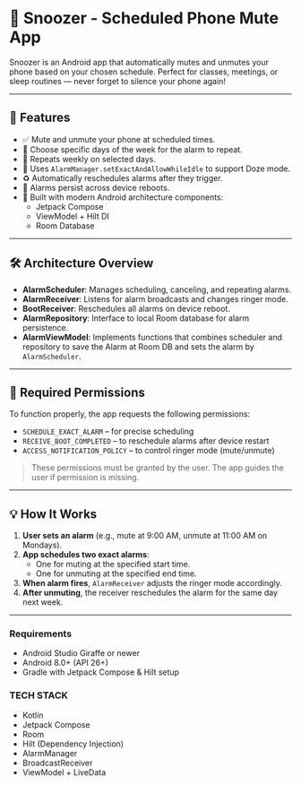 # 🔕 Snoozer - Scheduled Phone Mute App

Snoozer is an Android app that automatically mutes and unmutes your phone based on your chosen schedule. Perfect for classes, meetings, or sleep routines — never forget to silence your phone again!

---

## 📱 Features

- ✅ Mute and unmute your phone at scheduled times.
- 📅 Choose specific days of the week for the alarm to repeat.
- 🔁 Repeats weekly on selected days.
- 🔋 Uses `AlarmManager.setExactAndAllowWhileIdle` to support Doze mode.
- ♻️ Automatically reschedules alarms after they trigger.
- 🔄 Alarms persist across device reboots.
- 🧩 Built with modern Android architecture components:
    - Jetpack Compose
    - ViewModel + Hilt DI
    - Room Database

---

## 🛠 Architecture Overview

- **AlarmScheduler**: Manages scheduling, canceling, and repeating alarms.
- **AlarmReceiver**: Listens for alarm broadcasts and changes ringer mode.
- **BootReceiver**: Reschedules all alarms on device reboot.
- **AlarmRepository**: Interface to local Room database for alarm persistence.
- **AlarmViewModel**: Implements functions that combines scheduler and repository to save the Alarm at Room DB and sets the alarm by `AlarmScheduler`.

---

## 🔐 Required Permissions

To function properly, the app requests the following permissions:
- `SCHEDULE_EXACT_ALARM` – for precise scheduling
- `RECEIVE_BOOT_COMPLETED` – to reschedule alarms after device restart
- `ACCESS_NOTIFICATION_POLICY` – to control ringer mode (mute/unmute)

> These permissions must be granted by the user. The app guides the user if permission is missing.

---

## 💡 How It Works

1. **User sets an alarm** (e.g., mute at 9:00 AM, unmute at 11:00 AM on Mondays).
2. **App schedules two exact alarms**:
    - One for muting at the specified start time.
    - One for unmuting at the specified end time.
3. **When alarm fires**, `AlarmReceiver` adjusts the ringer mode accordingly.
4. **After unmuting**, the receiver reschedules the alarm for the same day next week.

---

### Requirements

- Android Studio Giraffe or newer
- Android 8.0+ (API 26+)
- Gradle with Jetpack Compose & Hilt setup

### TECH STACK

- Kotlin 
- Jetpack Compose 
- Room 
- Hilt (Dependency Injection)
- AlarmManager 
- BroadcastReceiver 
- ViewModel + LiveData